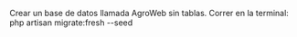 Crear un base de datos llamada AgroWeb sin tablas.
Correr en la terminal: php artisan migrate:fresh --seed